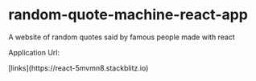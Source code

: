 # random-quote-machine-react-app

A website of random quotes said by famous people made with react

<p>Application Url: </p>[links](https://react-5mvmn8.stackblitz.io)
